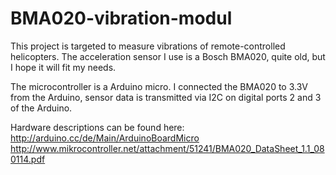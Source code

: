 BMA020-vibration-modul
======================
This project is targeted to measure vibrations of remote-controlled helicopters.
The acceleration sensor I use is a Bosch BMA020, quite old, but I hope it will fit my needs.

The microcontroller is a Arduino micro. I connected the BMA020 to 3.3V from the Arduino, sensor data
is transmitted via I2C on digital ports 2 and 3 of the Arduino.


Hardware descriptions can be found here:<br/>
http://arduino.cc/de/Main/ArduinoBoardMicro<br/>
http://www.mikrocontroller.net/attachment/51241/BMA020_DataSheet_1.1_080114.pdf
